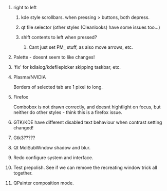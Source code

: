 1. right to left

    1. kde style scrollbars. when pressing > buttons, both depress.
    2. qt file selector (other styles (Cleanlooks) have some issues too...)
    3. shift contents to left when pressed?

        1. Cant just set PM_ stuff, as also move arrows, etc.

2. Palette - doesnt seem to like changes!

3. 'fix' for kdialog/kdefilepicker skipping taskbar, etc.

4. Plasma/NVIDIA

    Borders of selected tab are 1 pixel to long.

5. Firefox

    Combobox is not drawn correctly, and doesnt hightlight on focus,
    but neither do other styles - think this is a firefox issue.

6. GTK/KDE have different disabled text behaviour when contrast
   setting changed!

7. Gtk3?????

8. Qt MdiSubWindow shadow and blur.

9. Redo configure system and interface.

10. Test prepolish. See if we can remove the recreating window trick all together.

11. QPainter composition mode.
